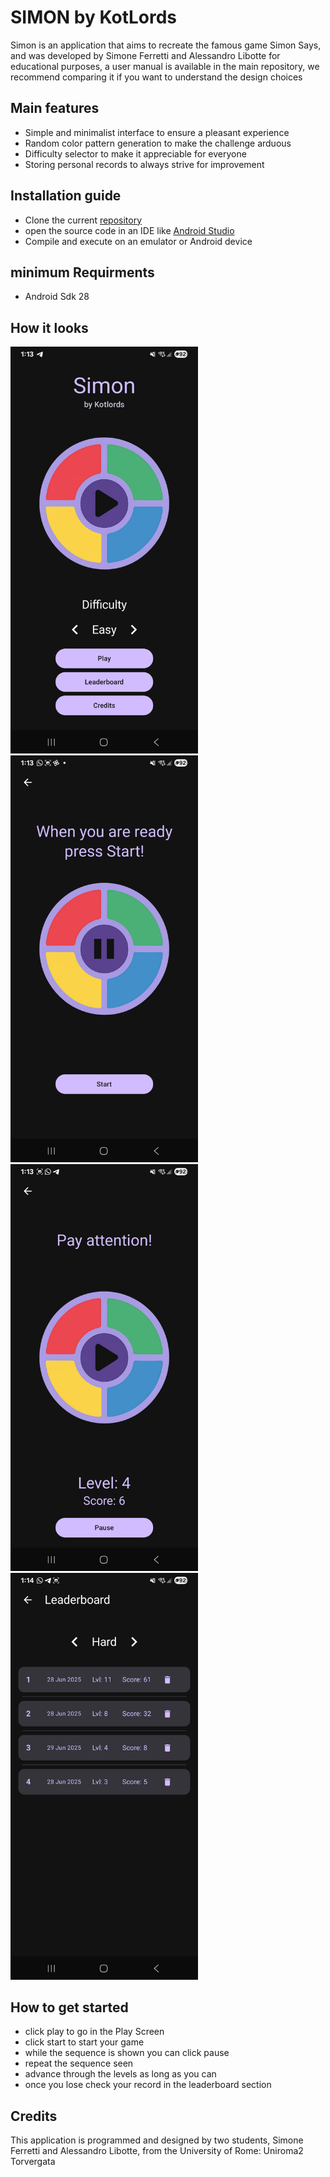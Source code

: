 ﻿
# SIMON  by KotLords
Simon is an application that aims to recreate the famous game Simon Says, and was developed by Simone Ferretti and Alessandro Libotte for educational purposes, a user manual is available in the main repository, we recommend comparing it if you want to understand the design choices

## Main features

 - Simple and minimalist interface to ensure a pleasant experience
 - Random color pattern generation to make the challenge arduous
 - Difficulty selector to make it appreciable for everyone
 - Storing personal records to always strive for improvement
## Installation guide
 - Clone the current [repository](https://github.com/AlessandroLibotte/SimonKotlords/tree/master)
 - open the source code in an IDE like [Android Studio](https://developer.android.com/studio?hl=it)
 - Compile and execute on an emulator  or  Android device
## minimum Requirments 
 - Android Sdk 28

## How it looks
<img src="https://github.com/AlessandroLibotte/SimonKotlords/blob/master/ReadMeImage/HomeScreen.jpg?raw=true" alt="HomeScreen" width="300"/>
<img src="https://github.com/AlessandroLibotte/SimonKotlords/blob/master/ReadMeImage/PlayScreen1.png?raw=true" alt="PlayScreen1" alt="PlayScreen1" width="300"/> 
<img src="https://github.com/AlessandroLibotte/SimonKotlords/blob/master/ReadMeImage/PlayScreen2.jpg?raw=true" alt="PlayScreen2" width="300"/>
<img src="https://github.com/AlessandroLibotte/SimonKotlords/blob/master/ReadMeImage/LeaderBoardScreen.jpg?raw=true" alt="LeaderBoardScreen" width="300"/>



## How to get started
 - click play to go in the  Play Screen
 - click start to start your game
 - while the sequence is shown you can click pause
 - repeat the sequence seen
 - advance through the levels as long as you can
 - once you lose check your record in the leaderboard section
## Credits
This application is programmed and designed by two students, Simone Ferretti and Alessandro Libotte, from the University of Rome: Uniroma2 Torvergata
 



